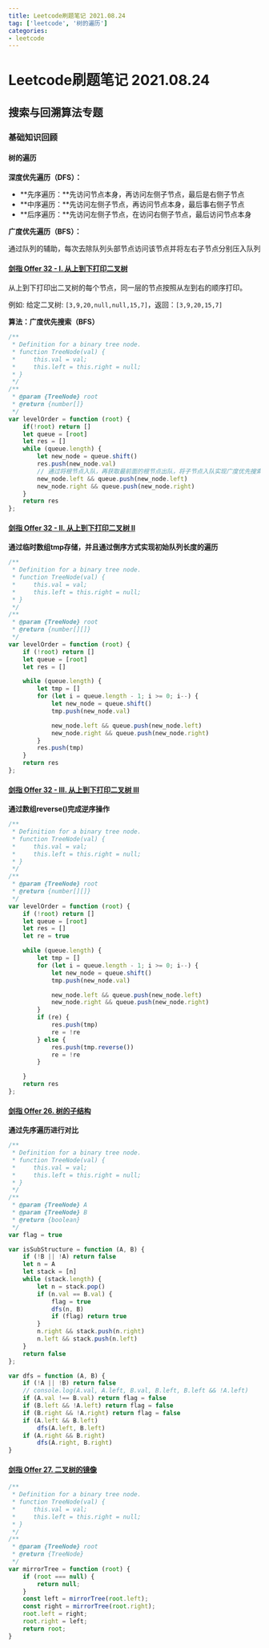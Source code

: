 ```yaml
---
title: Leetcode刷题笔记 2021.08.24
tag: ['leetcode', '树的遍历']
categories: 
- leetcode
---
```

# Leetcode刷题笔记 2021.08.24

## 搜索与回溯算法专题

### 基础知识回顾

#### 树的遍历

**深度优先遍历（DFS）：**

- **先序遍历：**先访问节点本身，再访问左侧子节点，最后是右侧子节点
- **中序遍历：**先访问左侧子节点，再访问节点本身，最后事右侧子节点
- **后序遍历：**先访问左侧子节点，在访问右侧子节点，最后访问节点本身

**广度优先遍历（BFS）：**

通过队列的辅助，每次去除队列头部节点访问该节点并将左右子节点分别压入队列

#### [剑指 Offer 32 - I. 从上到下打印二叉树](https://leetcode-cn.com/problems/cong-shang-dao-xia-da-yin-er-cha-shu-lcof/)

从上到下打印出二叉树的每个节点，同一层的节点按照从左到右的顺序打印。

例如:
给定二叉树: `[3,9,20,null,null,15,7]`，返回：`[3,9,20,15,7]`

**算法：广度优先搜索（BFS）**

```js
/**
 * Definition for a binary tree node.
 * function TreeNode(val) {
 *     this.val = val;
 *     this.left = this.right = null;
 * }
 */
/**
 * @param {TreeNode} root
 * @return {number[]}
 */
var levelOrder = function (root) {
    if(!root) return []
    let queue = [root]
    let res = []
    while (queue.length) {
        let new_node = queue.shift()
        res.push(new_node.val)
		// 通过将根节点入队，再获取最前面的根节点出队，将子节点入队实现广度优先搜索（BFS）
        new_node.left && queue.push(new_node.left)
        new_node.right && queue.push(new_node.right)
    }
    return res
};
```

#### [剑指 Offer 32 - II. 从上到下打印二叉树 II](https://leetcode-cn.com/problems/cong-shang-dao-xia-da-yin-er-cha-shu-ii-lcof/)

**通过临时数组tmp存储，并且通过倒序方式实现初始队列长度的遍历**

```js
/**
 * Definition for a binary tree node.
 * function TreeNode(val) {
 *     this.val = val;
 *     this.left = this.right = null;
 * }
 */
/**
 * @param {TreeNode} root
 * @return {number[][]}
 */
var levelOrder = function (root) {
    if (!root) return []
    let queue = [root]
    let res = []

    while (queue.length) {
        let tmp = []
        for (let i = queue.length - 1; i >= 0; i--) {
            let new_node = queue.shift()
            tmp.push(new_node.val)

            new_node.left && queue.push(new_node.left)
            new_node.right && queue.push(new_node.right)
        }
        res.push(tmp)
    }
    return res
};
```

#### [剑指 Offer 32 - III. 从上到下打印二叉树 III](https://leetcode-cn.com/problems/cong-shang-dao-xia-da-yin-er-cha-shu-iii-lcof/)

**通过数组reverse()完成逆序操作**

```js
/**
 * Definition for a binary tree node.
 * function TreeNode(val) {
 *     this.val = val;
 *     this.left = this.right = null;
 * }
 */
/**
 * @param {TreeNode} root
 * @return {number[][]}
 */
var levelOrder = function (root) {
    if (!root) return []
    let queue = [root]
    let res = []
    let re = true

    while (queue.length) {
        let tmp = []
        for (let i = queue.length - 1; i >= 0; i--) {
            let new_node = queue.shift()
            tmp.push(new_node.val)

            new_node.left && queue.push(new_node.left)
            new_node.right && queue.push(new_node.right)
        }
        if (re) {
            res.push(tmp)
            re = !re
        } else {
            res.push(tmp.reverse())
            re = !re
        }

    }
    return res
};
```

#### [剑指 Offer 26. 树的子结构](https://leetcode-cn.com/problems/shu-de-zi-jie-gou-lcof/)

**通过先序遍历进行对比**

```js
/**
 * Definition for a binary tree node.
 * function TreeNode(val) {
 *     this.val = val;
 *     this.left = this.right = null;
 * }
 */
/**
 * @param {TreeNode} A
 * @param {TreeNode} B
 * @return {boolean}
 */
var flag = true

var isSubStructure = function (A, B) {
    if (!B || !A) return false
    let n = A
    let stack = [n]
    while (stack.length) {
        let n = stack.pop()
        if (n.val == B.val) {
            flag = true
            dfs(n, B)
            if (flag) return true
        }
        n.right && stack.push(n.right)
        n.left && stack.push(n.left)
    }
    return false
};

var dfs = function (A, B) {
    if (!A || !B) return false
    // console.log(A.val, A.left, B.val, B.left, B.left && !A.left)
    if (A.val !== B.val) return flag = false
    if (B.left && !A.left) return flag = false
    if (B.right && !A.right) return flag = false
    if (A.left && B.left)
        dfs(A.left, B.left)
    if (A.right && B.right)
        dfs(A.right, B.right)
}
```

#### [剑指 Offer 27. 二叉树的镜像](https://leetcode-cn.com/problems/er-cha-shu-de-jing-xiang-lcof/)

```js
/**
 * Definition for a binary tree node.
 * function TreeNode(val) {
 *     this.val = val;
 *     this.left = this.right = null;
 * }
 */
/**
 * @param {TreeNode} root
 * @return {TreeNode}
 */
var mirrorTree = function (root) {
    if (root === null) {
        return null;
    }
    const left = mirrorTree(root.left);
    const right = mirrorTree(root.right);
    root.left = right;
    root.right = left;
    return root;
}
```

